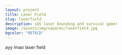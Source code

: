```yaml
---
layout: project
title: Laser Field
slug: laserfield
description: iOS laser bounding and survival game!
image: /assets/img/squares/laserfield.jpg
bgcolor: "9575CD"
---
```


ayy lmao laser field